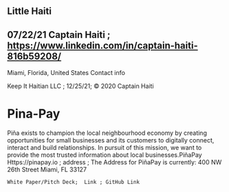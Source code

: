 ## Little Haiti
07/22/21
Captain Haiti  ; https://www.linkedin.com/in/captain-haiti-816b59208/
--
Miami, Florida, United States  Contact info

Keep It Haitian LLC ; 12/25/21; © 2020 Captain Haiti

# Pina-Pay
Piña exists to champion the local neighbourhood economy by creating opportunities for small businesses and its customers to digitally connect, interact and build relationships.   In pursuit of this mission, we want to provide the most trusted information about local businesses.PiñaPay Https://pinapay.io ; address ;
The Address for PiñaPay is currently:
400 NW 26th Street
Miami, FL 33127

	White Paper/Pitch Deck;  Link ; GitHub Link
